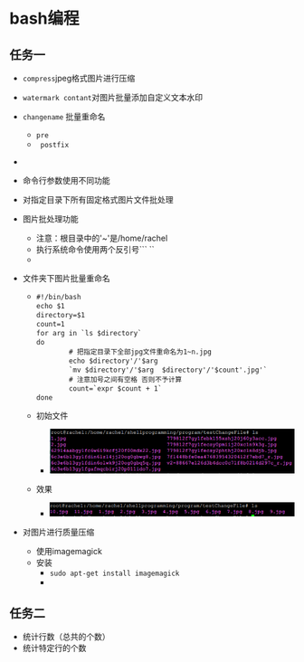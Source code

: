 # bash编程

## 任务一

* `compress`jpeg格式图片进行压缩

* `watermark contant`对图片批量添加自定义文本水印

* `changename` 批量重命名
  * `pre`
  * ` postfix`

* ​

* 命令行参数使用不同功能

* 对指定目录下所有固定格式图片文件批处理

* 图片批处理功能
  * 注意：根目录中的'~'是/home/rachel
  * 执行系统命令使用两个反引号``` ``
  * ​

* 文件夹下图片批量重命名

  * ```shell
    #!/bin/bash
    echo $1
    directory=$1
    count=1
    for arg in `ls $directory`
    do
            # 把指定目录下全部jpg文件重命名为1~n.jpg
            echo $directory'/'$arg
            `mv $directory'/'$arg  $directory'/'$count'.jpg'`
            # 注意加号之间有空格 否则不予计算
            count=`expr $count + 1`
    done
    ```

  * 初始文件

    * ![1](1.png)

  * 效果

    * ![2](2.png)

* 对图片进行质量压缩

  * 使用imagemagick
  * 安装
    * `sudo apt-get install imagemagick`
    * ​

## 任务二

* 统计行数（总共的个数）
* 统计特定行的个数